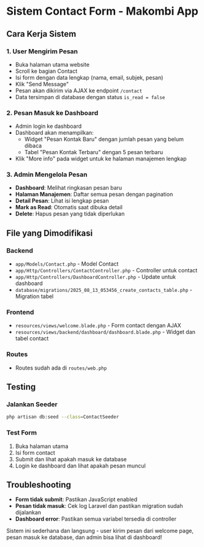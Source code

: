 # Sistem Contact Form - Makombi App

## Cara Kerja Sistem

### 1. User Mengirim Pesan
- Buka halaman utama website
- Scroll ke bagian Contact
- Isi form dengan data lengkap (nama, email, subjek, pesan)
- Klik "Send Message"
- Pesan akan dikirim via AJAX ke endpoint `/contact`
- Data tersimpan di database dengan status `is_read = false`

### 2. Pesan Masuk ke Dashboard
- Admin login ke dashboard
- Dashboard akan menampilkan:
  - Widget "Pesan Kontak Baru" dengan jumlah pesan yang belum dibaca
  - Tabel "Pesan Kontak Terbaru" dengan 5 pesan terbaru
- Klik "More info" pada widget untuk ke halaman manajemen lengkap

### 3. Admin Mengelola Pesan
- **Dashboard**: Melihat ringkasan pesan baru
- **Halaman Manajemen**: Daftar semua pesan dengan pagination
- **Detail Pesan**: Lihat isi lengkap pesan
- **Mark as Read**: Otomatis saat dibuka detail
- **Delete**: Hapus pesan yang tidak diperlukan

## File yang Dimodifikasi

### Backend
- `app/Models/Contact.php` - Model Contact
- `app/Http/Controllers/ContactController.php` - Controller untuk contact
- `app/Http/Controllers/DashboardController.php` - Update untuk dashboard
- `database/migrations/2025_08_13_053456_create_contacts_table.php` - Migration tabel

### Frontend
- `resources/views/welcome.blade.php` - Form contact dengan AJAX
- `resources/views/backend/dashboard/dashboard.blade.php` - Widget dan tabel contact

### Routes
- Routes sudah ada di `routes/web.php`

## Testing

### Jalankan Seeder
```bash
php artisan db:seed --class=ContactSeeder
```

### Test Form
1. Buka halaman utama
2. Isi form contact
3. Submit dan lihat apakah masuk ke database
4. Login ke dashboard dan lihat apakah pesan muncul

## Troubleshooting

- **Form tidak submit**: Pastikan JavaScript enabled
- **Pesan tidak masuk**: Cek log Laravel dan pastikan migration sudah dijalankan
- **Dashboard error**: Pastikan semua variabel tersedia di controller

Sistem ini sederhana dan langsung - user kirim pesan dari welcome page, pesan masuk ke database, dan admin bisa lihat di dashboard!

